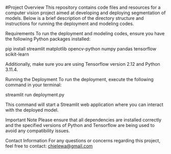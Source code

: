 #Project Overview
This repository contains code files and resources for a computer vision project aimed at developing and deploying segmentation of models. 
Below is a brief description of the directory structure and instructions for running the deployment and modeling codes.

Requirements
To run the deployment and modeling codes, ensure you have the following Python packages installed:

pip install streamlit matplotlib opencv-python numpy pandas tensorflow scikit-learn


Additionally, make sure you are using Tensorflow version 2.12 and Python 3.11.4.

Running the Deployment
To run the deployment, execute the following command in your terminal:

streamlit run deployment.py

This command will start a Streamlit web application where you can interact with the deployed model.

Important Note
Please ensure that all dependencies are installed correctly and the specified versions of Python and Tensorflow are being used to avoid any compatibility issues.

Contact Information
For any questions or concerns regarding this project, feel free to contact:
chielewa@gmail.com
